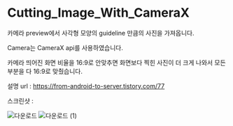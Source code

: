 # Cutting_Image_With_CameraX

카메라 preview에서 사각형 모양의 guideline 만큼의 사진을 가져옵니다.

Camera는 CameraX api를 사용하였습니다.

카메라 띄어진 화면 비율을 16:9로 안맞추면 화면보다 찍힌 사진이 더 크게 나와서 모든 부분을 다 16:9로 맞췄습니다.

설명 url : https://from-android-to-server.tistory.com/77

스크린샷 :

![다운로드](https://github.com/tvroom88/AIO_Android_Kotlin_Support_Material/assets/4710854/0f16901b-eabf-4c3f-8277-1efd28718b20) ![다운로드 (1)](https://github.com/tvroom88/AIO_Android_Kotlin_Support_Material/assets/4710854/9d10dcfc-7e5d-404a-85e0-24ba25a7510a)
